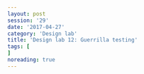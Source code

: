 ```yaml
--- 
layout: post 
session: '29' 
date: '2017-04-27' 
category: 'Design lab' 
title: 'Design lab 12: Guerrilla testing' 
tags: [] 
noreading: true
--- 
```


<excerpt/>
